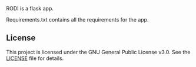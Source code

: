 RODI is a flask app.

Requirements.txt contains all the requirements for the app. 

## License
This project is licensed under the GNU General Public License v3.0. See the [LICENSE](./LICENSE) file for details.

